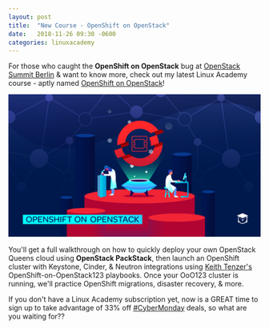 ```yaml
---
layout: post
title:  "New Course - OpenShift on OpenStack"
date:   2018-11-26 09:30 -0600
categories: linuxacademy
---
```



For those who caught the **OpenShift on OpenStack** bug at [OpenStack Summit Berlin][summit] & want to know more, check out my latest Linux Academy course - aptly named [OpenShift on OpenStack][ooo123]! 

![graphic](images/Openshift-on-OpenStack-1920x1080.png)

You'll get a full walkthrough on how to quickly deploy your own OpenStack Queens cloud using **OpenStack PackStack**, then launch an OpenShift cluster with Keystone, Cinder, & Neutron integrations using [Keith Tenzer's][ktenzer] OpenShift-on-OpenStack123 playbooks. Once your OoO123 cluster is running, we'll practice OpenShift migrations, disaster recovery, & more. 

If you don't have a Linux Academy subscription yet, now is a GREAT time to sign up to take advantage of 33% off [#CyberMonday][sale] deals, so what are you waiting for??


[summit]: https://www.openstack.org/summit/berlin-2018/
[ooo123]: https://linuxacademy.com/openstack/training/course/name/open-shift-on-open-stack
[ktenzer]: https://keithtenzer.com
[sale]: https://linuxacademy.com/join/pricing?utm_source=website&utm_medium=sitebanner&utm_campaign=blackfridaycybermonday_2018
[openstack]: https://linuxacademy.com/openstack/training/course/name/openstack-essentials?platform=hootsuite
[openshift]: https://linuxacademy.com/linux/training/course/name/linux-academy-redhat-certificate-of-expertise-in-platform-as-a-service-exam-ex280-prep-course
[la-profile]: https://linuxacademy.com/profile/show/user/name/trilliams
